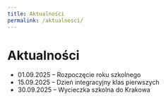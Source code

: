 ```yaml
---
title: Aktualności
permalink: /aktualnosci/
---
```


# Aktualności

- 01.09.2025 – Rozpoczęcie roku szkolnego
- 15.09.2025 – Dzień integracyjny klas pierwszych
- 30.09.2025 – Wycieczka szkolna do Krakowa
